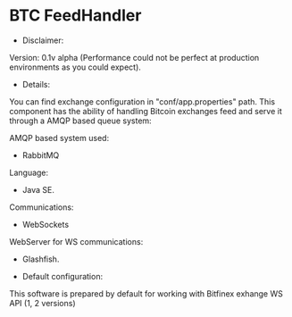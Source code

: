 # BTC FeedHandler

- Disclaimer:

Version: 0.1v alpha (Performance could not be perfect at production environments as you could expect).


- Details:

You can find exchange configuration in "conf/app.properties" path. This component has the ability of handling Bitcoin exchanges feed and serve it through a AMQP based queue system:



AMQP based system used:

- RabbitMQ

Language:

- Java SE.

Communications:

- WebSockets

WebServer for WS communications:

- Glashfish.

- Default configuration:

This software is prepared by default for working with Bitfinex exhange WS API (1, 2 versions)

